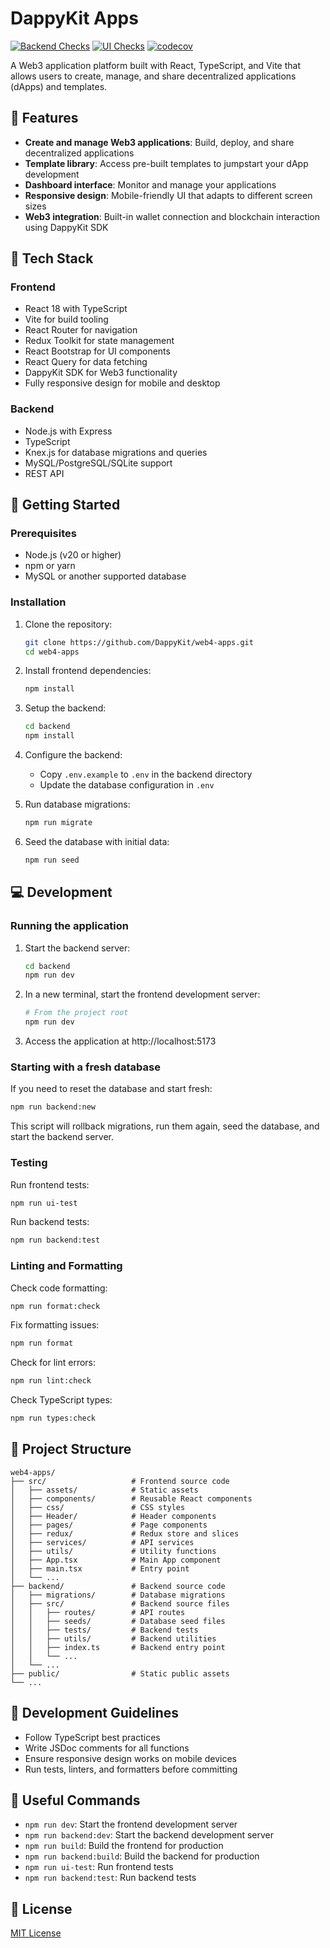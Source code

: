 # DappyKit Apps

[![Backend Checks](https://github.com/DappyKit/web4-apps/actions/workflows/backend-checks.yml/badge.svg)](https://github.com/DappyKit/web4-apps/actions/workflows/backend-checks.yml)
[![UI Checks](https://github.com/DappyKit/web4-apps/actions/workflows/ui-checks.yml/badge.svg)](https://github.com/DappyKit/web4-apps/actions/workflows/ui-checks.yml)
[![codecov](https://codecov.io/gh/DappyKit/web4-apps/graph/badge.svg?token=your-codecov-token)](https://codecov.io/gh/DappyKit/web4-apps)

A Web3 application platform built with React, TypeScript, and Vite that allows users to create, manage, and share decentralized applications (dApps) and templates.

## 📱 Features

- **Create and manage Web3 applications**: Build, deploy, and share decentralized applications
- **Template library**: Access pre-built templates to jumpstart your dApp development
- **Dashboard interface**: Monitor and manage your applications
- **Responsive design**: Mobile-friendly UI that adapts to different screen sizes
- **Web3 integration**: Built-in wallet connection and blockchain interaction using DappyKit SDK

## 🔧 Tech Stack

### Frontend

- React 18 with TypeScript
- Vite for build tooling
- React Router for navigation
- Redux Toolkit for state management
- React Bootstrap for UI components
- React Query for data fetching
- DappyKit SDK for Web3 functionality
- Fully responsive design for mobile and desktop

### Backend

- Node.js with Express
- TypeScript
- Knex.js for database migrations and queries
- MySQL/PostgreSQL/SQLite support
- REST API

## 🚀 Getting Started

### Prerequisites

- Node.js (v20 or higher)
- npm or yarn
- MySQL or another supported database

### Installation

1. Clone the repository:

   ```sh
   git clone https://github.com/DappyKit/web4-apps.git
   cd web4-apps
   ```

2. Install frontend dependencies:

   ```sh
   npm install
   ```

3. Setup the backend:

   ```sh
   cd backend
   npm install
   ```

4. Configure the backend:

   - Copy `.env.example` to `.env` in the backend directory
   - Update the database configuration in `.env`

5. Run database migrations:

   ```sh
   npm run migrate
   ```

6. Seed the database with initial data:
   ```sh
   npm run seed
   ```

## 💻 Development

### Running the application

1. Start the backend server:

   ```sh
   cd backend
   npm run dev
   ```

2. In a new terminal, start the frontend development server:

   ```sh
   # From the project root
   npm run dev
   ```

3. Access the application at http://localhost:5173

### Starting with a fresh database

If you need to reset the database and start fresh:

```sh
npm run backend:new
```

This script will rollback migrations, run them again, seed the database, and start the backend server.

### Testing

Run frontend tests:

```sh
npm run ui-test
```

Run backend tests:

```sh
npm run backend:test
```

### Linting and Formatting

Check code formatting:

```sh
npm run format:check
```

Fix formatting issues:

```sh
npm run format
```

Check for lint errors:

```sh
npm run lint:check
```

Check TypeScript types:

```sh
npm run types:check
```

## 📁 Project Structure

```
web4-apps/
├── src/                   # Frontend source code
│   ├── assets/            # Static assets
│   ├── components/        # Reusable React components
│   ├── css/               # CSS styles
│   ├── Header/            # Header components
│   ├── pages/             # Page components
│   ├── redux/             # Redux store and slices
│   ├── services/          # API services
│   ├── utils/             # Utility functions
│   ├── App.tsx            # Main App component
│   ├── main.tsx           # Entry point
│   └── ...
├── backend/               # Backend source code
│   ├── migrations/        # Database migrations
│   ├── src/               # Backend source files
│   │   ├── routes/        # API routes
│   │   ├── seeds/         # Database seed files
│   │   ├── tests/         # Backend tests
│   │   ├── utils/         # Backend utilities
│   │   ├── index.ts       # Backend entry point
│   │   └── ...
│   └── ...
├── public/                # Static public assets
└── ...
```

## 📝 Development Guidelines

- Follow TypeScript best practices
- Write JSDoc comments for all functions
- Ensure responsive design works on mobile devices
- Run tests, linters, and formatters before committing

## 🔗 Useful Commands

- `npm run dev`: Start the frontend development server
- `npm run backend:dev`: Start the backend development server
- `npm run build`: Build the frontend for production
- `npm run backend:build`: Build the backend for production
- `npm run ui-test`: Run frontend tests
- `npm run backend:test`: Run backend tests

## 📄 License

[MIT License](LICENSE)
